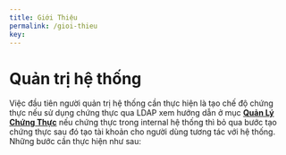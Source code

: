 ```yaml
---
title: Giới Thiệu
permalink: /gioi-thieu
key: 
---
```


Quản trị hệ thống
========================

Việc đầu tiên người quản trị hệ thống cần thực hiện là tạo chế độ chứng thực nếu sử dụng chứng thực qua LDAP xem hướng dẫn ở mục **[Quản Lý Chứng Thực](./quan-ly-chung-thuc)** nếu chứng thực trong internal hệ thống thì bỏ qua bước tạo chứng thực sau đó tạo tài khoản cho người dùng tương tác với hệ thống. Những bước cần thực hiện như sau:
